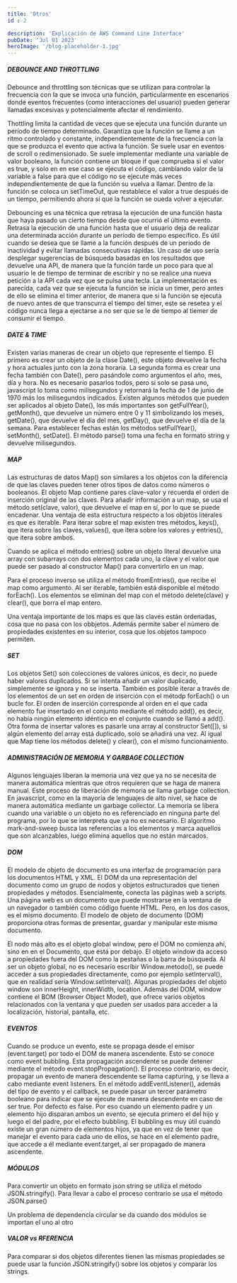 ```yaml
---
title: 'Otros'
id : 2

description: 'Explicación de AWS Command Line Interface'
pubDate: 'Jul 01 2023'
heroImage: '/blog-placeholder-1.jpg'
---
```


##### DEBOUNCE AND THROTTLING
Debounce and throttling son técnicas que se utilizan para controlar la frecuencia con la que se invoca una función, particularmente en escenarios donde eventos frecuentes (como interacciones del usuario) pueden generar llamadas excesivas y potencialmente afectar el rendimiento.

Thottling limita la cantidad de veces que se ejecuta una función durante un período de tiempo determinado. Garantiza que la función se llame a un ritmo controlado y constante, independientemente de la frecuencia con la que se produzca el evento que activa la función. Se suele usar en eventos de scroll o redimensionado. Se suele implementar mediante una variable de valor booleano, la función contiene un bloque if que comprueba si el valor es true, y solo en en ese caso se ejecuta el código, cambiando valor de la variable a false para que el código no se ejecute más veces independientemente de que la función su vuelva a llamar. Dentro de la función se coloca un setTimeOut, que restablece el valor a true después de un tiempo, permitiendo ahora sí que la función se oueda volver a ejecutar.

Debouncing es una técnica que retrasa la ejecución de una función hasta que haya pasado un cierto tiempo desde que ocurrió el último evento. Retrasa la ejecución de una función hasta que el usuario deja de realizar una determinada acción durante un período de tiempo específico. Es útil cuando se desea que se llame a la función después de un período de inactividad y evitar llamadas consecutivas rápidas. Un caso de uso sería desplegar sugerencias de búsqueda basadas en los resultados que devuelve una API, de manera que la función tarde un poco para que al usuario le de tiempo de terminar de escribir y no se realice una nueva petición a la API cada vez que se pulsa una tecla. La implementación es parecida, cada vez que se ejecuta la función se inicia un timer, pero antes de ello se elimina el timer anterior, de manera que si la función se ejecuta de nuevo antes de que transcurra el tiempo del timer, este se resetea y el código nunca llega a ejectarse a no ser que se le de tiempo al tiemer de consumir el tiempo.

##### DATE & TIME
Existen varias maneras de crear un objeto que represente el tiempo. El primero es crear un objeto de la clase Date(), este objeto devuelve la fecha y hora actuales junto con la zona horaria. La segunda forma es crear una fecha también con Date(), pero pasándole como argumentos el año, mes, día y hora. No es necesario pasarlos todos, pero si solo se pasa uno, javascript lo toma como milisegundos y retornará la fecha de 1 de junio de 1970 más los milisegundos indicados. Existen algunos métodos que pueden ser aplicados al objeto Date(), los más importantes son getFullYear(), getMonth(), que devuelve un número entre 0 y 11 simbolizando los meses, getDate(), que devuelve el día del mes, getDay(), que devuelve el día de la semana. Para establecer fechas están los métodos setFullYear(), setMonth(), setDate(). El método parse() toma una fecha en formato string y devuelve milisegundos.


##### MAP 
Las estructuras de datos Map() son similares a los objetos con la diferencia de que las claves pueden tener otros tipos de datos como números o booleanos. El objeto Map contiene pares clave-valor y recuerda el orden de inserción original de las claves. Para añadir información a un map, se usa el método set(clave, valor), que devuelve el map en sí, por lo que se puede encadenar. Una ventaja de esta estructura respecto a los objetos literales es que es iterable. Para iterar sobre el map existen tres métodos, keys(), que itera sobre las claves, values(), que itera sobre los valores y entries(), que itera sobre ambos.

Cuando se aplica el método entries() sobre un objeto literal devuelve una array con subarrays con dos elementos cada uno, la clave y el valor que puede ser pasado al constructor Map() para convertirlo en un map.

Para el proceso inverso se utiliza el método fromEntries(), que recibe el map como argumento. Al ser iterable, también está disponible el método forEach(). Los elementos se eliminan del map con el método delete(clave) y clear(), que borra el map entero.

Una ventaja importante de los maps es que las claves están ordenadas, cosa que no pasa con los obbjetos. Además permite saber el número de propiedades existentes en su interior, cosa que los objetos tampoco permiten.

##### SET
Los objetos Set() son colecciones de valores únicos, es decir, no puede haber valores duplicados. Si se intenta añadir un valor duplicado, simplemente se ignora y no se inserta. También es posible iterar a través de los elementos de un set en orden de inserción con el métodp forEach() o un bucle for. El orden de inserción corresponde al orden en el que cada elemento fue insertado  en el conjunto mediante el método add(), es decir, no había ningún elemento idéntico en el conjunto cuando se llamó a add(). Otra forma de insertar valores es pasarle una array al constructor Set([]), si algún elemento del array está duplicado, solo se añadirá una vez. Al igual que Map tiene los métodos delete() y clear(), con el mismo funcionamiento.


##### ADMINISTRACIÓN DE MEMORIA Y GARBAGE COLLECTION
Algunos lenguajes liberan la memoria una vez que ya no se necesita de manera automática mientras que otros requieren que se haga de manera manual. Este proceso de liberación de memoria se llama garbage collection. En javascript, como en la mayoría de lenguajes de alto nivel, se hace de manera automática mediante un garbage collector. La memoria se libera cuando una variable o un objeto no es referenciado en ninguna parte del programa, por lo que se interpreta que ya no es necesario. El algoritmo mark-and-sweep busca las referencias a los elementos y marca aquellos que son alcanzables, luego elimina aquellos que no están marcados.

##### DOM
El modelo de objeto de documento es una interfaz de programación para los documentos HTML y XML. El DOM da una representación del documento como un grupo de nodos y objetos estructurados que tienen propiedades y métodos. Esencialmente, conecta las páginas web a scripts. Una página web es un documento que puede mostrarse en la ventana de un navegador o también como código fuente HTML. Pero, en los dos casos, es el mismo documento. El modelo de objeto de documento (DOM) proporciona otras formas de presentar, guardar y manipular este mismo documento.

El nodo más alto es el objeto global window, pero el DOM no comienza ahí, sino en en el Documento, que está por debajo. El objeto window da acceso a propiedades fuera del DOM como la pestañas o la barra de búsqueda. Al ser un objeto global, no es necesario escribir Window.metodo(), se puede acceder a sus propiedades directamente, como por ejemplo setInterval(), que en realidad sería Window.setInterval(). Algunas propiedades del objeto window son innerHeight, innerWidth, location. Además del DOM, window contiene el BOM (Browser Object Model), que ofrece varios objetos relacionados con la ventana y que pueden ser usados para acceder a la localización, historial, pantalla, etc.


##### EVENTOS
Cuando se produce un evento, este se propaga desde el emisor (event.target) por todo el DOM de manera ascendente. Esto se conoce como event bubbling. Esta propagación ascendente se puede detener mediante el método event.stopPropagation(). El proceso contrario, es decir, propagar un evento de manera descendente se llama capturing, y se lleva a cabo mediante event listeners. En el método addEventListener(), además del tipo de evento y el callback, se puede pasar un tercer parámetro booleano para indicar que se ejecute de manera descendente en caso de ser true. Por defecto es false. Por eso cuando un elemento padre y un elemento hijo disparan ambos un evento, se ejecuta primero el del hijo y luego el del padre, por el efecto bubbling. El bubbling es muy útil cuando existe un gran número de elementos hijos, ya que en vez de tener que manejar el evento para cada uno de ellos, se hace en el elemento padre, que accede a él mediante event.target, al ser propagado de manera ascendente.

##### MÓDULOS

Para convertir un objeto en formato json string se utiliza el método JSON.stringify(). Para llevar a cabo el proceso contrario se usa el método JSON.parse()

Un problema de dependencia circular se da cuando dos módulos se importan el uno al otro







##### VALOR vs RFERENCIA
Para comparar si dos objetos diferentes tienen las mismas propiedades se puede usar la función JSON.stringify() sobre los objetos y comparar los strings.